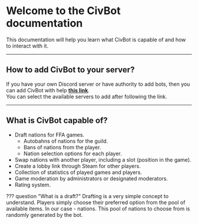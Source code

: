 # Welcome to the CivBot documentation

This documentation will help you learn what CivBot is capable of and how to interact with it.

---

## How to add CivBot to your server?

If you have your own Discord server or have authority to add bots, then you can add CivBot with help
**[this link](https://discord.com/api/oauth2/authorize?client_id=1009788964460310558&permissions=17998061366336&scope=bot+applications.commands)**.
<br />You can select the available servers to add after following the link.

---

## What is CivBot capable of?

- Draft nations for FFA games.
    - Autobahns of nations for the guild.
    - Bans of nations from the player.
    - Nation selection options for each player.
- Swap nations with another player, including a slot (position in the game).
- Create a lobby link through Steam for other players.
- Collection of statistics of played games and players.
- Game moderation by administrators or designated moderators.
- Rating system.

??? question "What is a draft?"
    Drafting is a very simple concept to understand. Players simply choose their preferred option from the pool of available items. In our case - nations. This pool of nations to choose from is randomly generated by the bot.